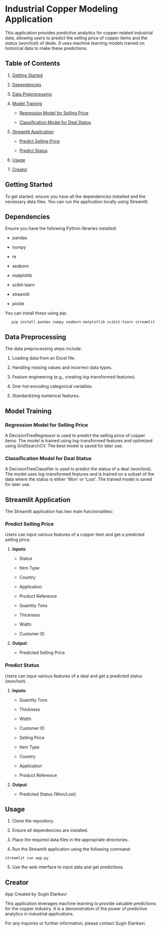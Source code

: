 Industrial Copper Modeling Application
======================================

This application provides predictive analytics for copper-related industrial data, allowing users to predict the selling price of copper items and the status (won/lost) of deals. It uses machine learning models trained on historical data to make these predictions.

Table of Contents
-----------------

1.  [Getting Started](#getting-started)
    
2.  [Dependencies](#dependencies)
    
3.  [Data Preprocessing](#data-preprocessing)
    
4.  [Model Training](#model-training)
    
    *   [Regression Model for Selling Price](#regression-model-for-selling-price)
        
    *   [Classification Model for Deal Status](#classification-model-for-deal-status)
        
5.  [Streamlit Application](#streamlit-application)
    
    *   [Predict Selling Price](#predict-selling-price)
        
    *   [Predict Status](#predict-status)
        
6.  [Usage](#usage)
    
7.  [Creator](#creator)
    

Getting Started
---------------

To get started, ensure you have all the dependencies installed and the necessary data files. You can run the application locally using Streamlit.

Dependencies
------------

Ensure you have the following Python libraries installed:

*   pandas
    
*   numpy
    
*   re
    
*   seaborn
    
*   matplotlib
    
*   scikit-learn
    
*   streamlit
    
*   pickle
    

You can install these using pip:

```
   pip install pandas numpy seaborn matplotlib scikit-learn streamlit
```

Data Preprocessing
------------------

The data preprocessing steps include:

1.  Loading data from an Excel file.
    
2.  Handling missing values and incorrect data types.
    
3.  Feature engineering (e.g., creating log-transformed features).
    
4.  One-hot encoding categorical variables.
    
5.  Standardizing numerical features.
    

Model Training
--------------

### Regression Model for Selling Price

A DecisionTreeRegressor is used to predict the selling price of copper items. The model is trained using log-transformed features and optimized using GridSearchCV. The best model is saved for later use.

### Classification Model for Deal Status

A DecisionTreeClassifier is used to predict the status of a deal (won/lost). The model uses log-transformed features and is trained on a subset of the data where the status is either 'Won' or 'Lost'. The trained model is saved for later use.

Streamlit Application
---------------------

The Streamlit application has two main functionalities:

### Predict Selling Price

Users can input various features of a copper item and get a predicted selling price.

1.  **Inputs**:
    
    *   Status
        
    *   Item Type
        
    *   Country
        
    *   Application
        
    *   Product Reference
        
    *   Quantity Tons
        
    *   Thickness
        
    *   Width
        
    *   Customer ID
        
2.  **Output**:
    
    *   Predicted Selling Price
        

### Predict Status

Users can input various features of a deal and get a predicted status (won/lost).

1.  **Inputs**:
    
    *   Quantity Tons
        
    *   Thickness
        
    *   Width
        
    *   Customer ID
        
    *   Selling Price
        
    *   Item Type
        
    *   Country
        
    *   Application
        
    *   Product Reference
        
2.  **Output**:
    
    *   Predicted Status (Won/Lost)
        

Usage
-----

1.  Clone the repository.
    
2.  Ensure all dependencies are installed.
    
3.  Place the required data files in the appropriate directories.
    
4.  Run the Streamlit application using the following command:
```
streamlit run app.py
```
   
5.  Use the web interface to input data and get predictions.
    

Creator
-------

App Created by Sugin Elankavi

This application leverages machine learning to provide valuable predictions for the copper industry. It is a demonstration of the power of predictive analytics in industrial applications.

For any inquiries or further information, please contact Sugin Elankavi.